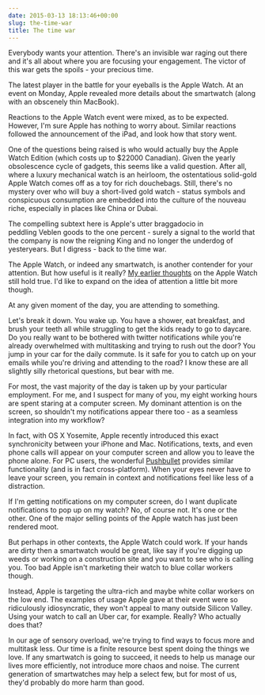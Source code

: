 ```yaml
---
date: 2015-03-13 18:13:46+00:00
slug: the-time-war
title: The time war
---
```


Everybody wants your attention. There's an invisible war raging out there and it's all about where you are focusing your engagement. The victor of this war gets the spoils - your precious time.

The latest player in the battle for your eyeballs is the Apple Watch. At an event on Monday, Apple revealed more details about the smartwatch (along with an obscenely thin MacBook).

Reactions to the Apple Watch event were mixed, as to be expected. However, I'm sure Apple has nothing to worry about. Similar reactions followed the announcement of the iPad, and look how that story went.

One of the questions being raised is who would actually buy the Apple Watch Edition (which costs up to $22000 Canadian). Given the yearly obsolescence cycle of gadgets, this seems like a valid question. After all, where a luxury mechanical watch is an heirloom, the ostentatious solid-gold Apple Watch comes off as a toy for rich douchebags. Still, there's no mystery over who will buy a short-lived gold watch - status symbols and conspicuous consumption are embedded into the culture of the nouveau riche, especially in places like China or Dubai.

The compelling subtext here is Apple's utter braggadocio in peddling Veblen goods to the one percent - surely a signal to the world that the company is now the reigning King and no longer the underdog of yesteryears. But I digress - back to the time war.

The Apple Watch, or indeed any smartwatch, is another contender for your attention. But how useful is it really? [My earlier thoughts](http://wordbit.com/thoughts-on-the-apple-watch/) on the Apple Watch still hold true. I'd like to expand on the idea of attention a little bit more though.

At any given moment of the day, you are attending to something.

Let's break it down. You wake up. You have a shower, eat breakfast, and brush your teeth all while struggling to get the kids ready to go to daycare. Do you really want to be bothered with twitter notifications while you're already overwhelmed with multitasking and trying to rush out the door? You jump in your car for the daily commute. Is it safe for you to catch up on your emails while you're driving and attending to the road? I know these are all slightly silly rhetorical questions, but bear with me.

For most, the vast majority of the day is taken up by your particular employment. For me, and I suspect for many of you, my eight working hours are spent staring at a computer screen. My dominant attention is on the screen, so shouldn't my notifications appear there too - as a seamless integration into my workflow?

In fact, with OS X Yosemite, Apple recently introduced this exact synchronicity between your iPhone and Mac. Notifications, texts, and even phone calls will appear on your computer screen and allow you to leave the phone alone. For PC users, the wonderful [Pushbullet](https://www.pushbullet.com/) provides similar functionality (and is in fact cross-platform). When your eyes never have to leave your screen, you remain in context and notifications feel like less of a distraction.

If I'm getting notifications on my computer screen, do I want duplicate notifications to pop up on my watch? No, of course not. It's one or the other. One of the major selling points of the Apple watch has just been rendered moot.

But perhaps in other contexts, the Apple Watch could work. If your hands are dirty then a smartwatch would be great, like say if you're digging up weeds or working on a construction site and you want to see who is calling you. Too bad Apple isn't marketing their watch to blue collar workers though.

Instead, Apple is targeting the ultra-rich and maybe white collar workers on the low end. The examples of usage Apple gave at their event were so ridiculously idiosyncratic, they won't appeal to many outside Silicon Valley. Using your watch to call an Uber car, for example. Really? Who actually does that?

In our age of sensory overload, we're trying to find ways to focus more and multitask less. Our time is a finite resource best spent doing the things we love. If any smartwatch is going to succeed, it needs to help us manage our lives more efficiently, not introduce more chaos and noise. The current generation of smartwatches may help a select few, but for most of us, they'd probably do more harm than good.
